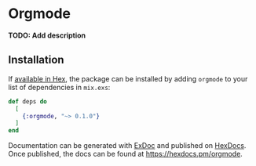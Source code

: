 # Orgmode

**TODO: Add description**

## Installation

If [available in Hex](https://hex.pm/docs/publish), the package can be installed
by adding `orgmode` to your list of dependencies in `mix.exs`:

```elixir
def deps do
  [
    {:orgmode, "~> 0.1.0"}
  ]
end
```

Documentation can be generated with [ExDoc](https://github.com/elixir-lang/ex_doc)
and published on [HexDocs](https://hexdocs.pm). Once published, the docs can
be found at <https://hexdocs.pm/orgmode>.

